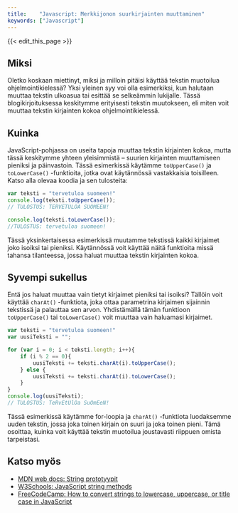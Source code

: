 ```yaml
---
title:    "Javascript: Merkkijonon suurkirjainten muuttaminen"
keywords: ["Javascript"]
---
```


{{< edit_this_page >}}

## Miksi

Oletko koskaan miettinyt, miksi ja milloin pitäisi käyttää tekstin muotoilua ohjelmointikielessä? Yksi yleinen syy voi olla esimerkiksi, kun halutaan muuttaa tekstin ulkoasua tai esittää se selkeämmin lukijalle. Tässä blogikirjoituksessa keskitymme erityisesti tekstin muutokseen, eli miten voit muuttaa tekstin kirjainten kokoa ohjelmointikielessä.

## Kuinka

JavaScript-pohjassa on useita tapoja muuttaa tekstin kirjainten kokoa, mutta tässä keskitymme yhteen yleisimmistä – suurien kirjainten muuttamiseen pieniksi ja päinvastoin. Tässä esimerkissä käytämme `toUpperCase()` ja `toLowerCase()` -funktioita, jotka ovat käytännössä vastakkaisia toisilleen. Katso alla olevaa koodia ja sen tulosteita:

```Javascript
var teksti = "tervetuloa suomeen!"
console.log(teksti.toUpperCase());
// TULOSTUS: TERVETULOA SUOMEEN!

console.log(teksti.toLowerCase());
//TULOSTUS: tervetuloa suomeen!
```

Tässä yksinkertaisessa esimerkissä muutamme tekstissä kaikki kirjaimet joko isoiksi tai pieniksi. Käytännössä voit käyttää näitä funktioita missä tahansa tilanteessa, jossa haluat muuttaa tekstin kirjainten kokoa.

## Syvempi sukellus

Entä jos haluat muuttaa vain tietyt kirjaimet pieniksi tai isoiksi? Tällöin voit käyttää `charAt()` -funktiota, joka ottaa parametrina kirjaimen sijainnin tekstissä ja palauttaa sen arvon. Yhdistämällä tämän funktioon `toUpperCase()` tai `toLowerCase()` voit muuttaa vain haluamasi kirjaimet.

```Javascript
var teksti = "tervetuloa suomeen!"
var uusiTeksti = "";

for (var i = 0; i < teksti.length; i++){
    if (i % 2 == 0){
        uusiTeksti += teksti.charAt(i).toUpperCase();
    } else {
        uusiTeksti += teksti.charAt(i).toLowerCase();
    }
}
console.log(uusiTeksti);
// TULOSTUS: TeRvEtUlOa SuOmEeN!
```

Tässä esimerkissä käytämme for-loopia ja `charAt()` -funktiota luodaksemme uuden tekstin, jossa joka toinen kirjain on suuri ja joka toinen pieni. Tämä osoittaa, kuinka voit käyttää tekstin muotoilua joustavasti riippuen omista tarpeistasi.

## Katso myös

- [MDN web docs: String prototyypit](https://developer.mozilla.org/fi/docs/Web/JavaScript/Reference/Global_Objects/String)
- [W3Schools: JavaScript string methods](https://www.w3schools.com/js/js_string_methods.asp)
- [FreeCodeCamp: How to convert strings to lowercase, uppercase, or title case in JavaScript](https://www.freecodecamp.org/news/how-to-convert-strings-to-lowercase-uppercase-or-title-case-in-javascript/)